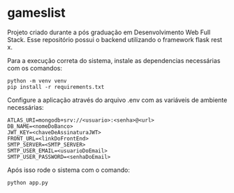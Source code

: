 # gameslist
Projeto criado durante a pós graduação em Desenvolvimento Web Full Stack. Esse repositório possui o backend utilizando o framework flask rest x.

Para a execução correta do sistema, instale as dependencias necessárias com os comandos:

```
python -m venv venv
pip install -r requirements.txt
```

Configure a aplicação através do arquivo .env com as variáveis de ambiente necessárias:

```
ATLAS_URI=mongodb+srv://<usuario>:<senha>@<url>
DB_NAME=<nomeDoBanco>
JWT_KEY=<chaveDeAssinaturaJWT>
FRONT_URL=<linkDoFrontEnd>
SMTP_SERVER=<SMTP_SERVER>
SMTP_USER_EMAIL=<usuarioDoEmail>
SMTP_USER_PASSWORD=<senhaDoEmail>
```

Após isso rode o sistema com o comando:

```
python app.py
```
